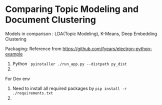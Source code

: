 # Comparing Topic Modeling and Document Clustering

Models in comparison : LDA(Topic Modeling), K-Means, Deep Embedding Clustering



Packaging: Reference from https://github.com/fyears/electron-python-example

1. Python
   ` pyinstaller ./run_app.py --distpath py_dist`
2. 



For Dev env

1. Need to install all required packages by
   `pip install -r ./requirements.txt`
2. 